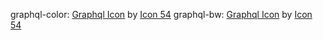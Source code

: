 graphql-color: <a href="https://iconscout.com/icons/graphql" target="_blank">Graphql Icon</a> by <a href="https://iconscout.com/contributors/icon-54" target="_blank">Icon 54</a>
graphql-bw: <a href="https://iconscout.com/icons/graphql" target="_blank">Graphql Icon</a> by <a href="https://iconscout.com/contributors/icon-54" target="_blank">Icon 54</a>

